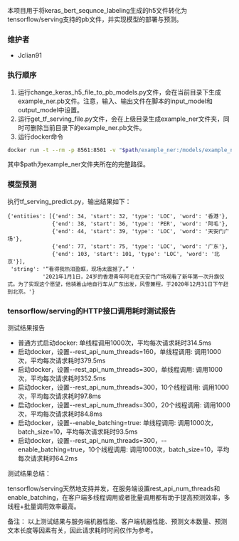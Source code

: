 本项目用于将keras_bert_sequnce_labeling生成的h5文件转化为tensorflow/serving支持的pb文件，并实现模型的部署与预测。

### 维护者

-  Jclian91

### 执行顺序

1. 运行change_keras_h5_file_to_pb_models.py文件，会在当前目录下生成example_ner.pb文件。注意，输入、输出文件在脚本的input_model和output_model中设置。
2. 运行get_tf_serving_file.py文件，会在上级目录生成example_ner文件夹，同时可删除当前目录下的example_ner.pb文件。
3. 运行docker命令

```bash
docker run -t --rm -p 8561:8501 -v "$path/example_ner:/models/example_ner" -e MODEL_NAME=example_ner tensorflow/serving:1.14.0
```
其中$path为example_ner文件夹所在的完整路径。

### 模型预测

执行tf_serving_predict.py，输出结果如下：

```
{'entities': [{'end': 34, 'start': 32, 'type': 'LOC', 'word': '香港'},
              {'end': 38, 'start': 36, 'type': 'PER', 'word': '阿毛'},
              {'end': 44, 'start': 39, 'type': 'LOC', 'word': '天安门广场'},
              {'end': 77, 'start': 75, 'type': 'LOC', 'word': '广东'},
              {'end': 103, 'start': 101, 'type': 'LOC', 'word': '北京'}],
 'string': '“看得我热泪盈眶，现场太震撼了。” '
           '2021年1月1日，24岁的香港青年阿毛在天安门广场观看了新年第一次升旗仪式。为了实现这个愿望，他骑着山地自行车从广东出发，风雪兼程，于2020年12月31日下午赶到北京。'}
```

### tensorflow/serving的HTTP接口调用耗时测试报告

测试结果报告

- 普通方式启动docker: 单线程调用1000次，平均每次请求耗时314.5ms
- 启动docker，设置--rest_api_num_threads=160，单线程调用: 调用1000次，平均每次请求耗时379.5ms
- 启动docker，设置--rest_api_num_threads=300，单线程调用: 调用1000次，平均每次请求耗时352.5ms
- 启动docker，设置--rest_api_num_threads=300，10个线程调用: 调用1000次，平均每次请求耗时97.8ms
- 启动docker，设置--rest_api_num_threads=300，20个线程调用: 调用1000次，平均每次请求耗时84.8ms
- 启动docker，设置--enable_batching=true: 单线程调用: 调用1000次，batch_size=10，平均每次请求耗时93.5ms
- 启动docker，设置--rest_api_num_threads=300，--enable_batching=true，10个线程调用: 调用1000次，batch_size=10，平均每次请求耗时64.2ms

测试结果总结：

tensorflow/serving天然地支持并发，在服务端设置rest_api_num_threads和enable_batching，在客户端多线程调用或者批量调用都有助于提高预测效率，多线程+批量调用效率最高。

备注： 以上测试结果与服务端机器性能、客户端机器性能、预测文本数量、预测文本长度等因素有关，因此请求耗时时间仅作为参考。